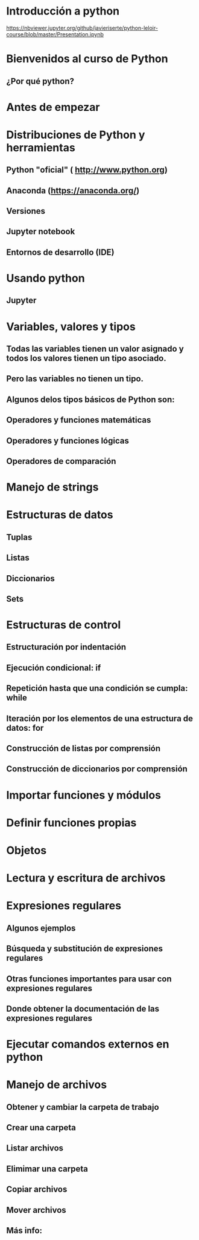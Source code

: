 # Introducción a python

https://nbviewer.jupyter.org/github/javieriserte/python-leloir-course/blob/master/Presentation.ipynb

# Bienvenidos al curso de Python
## ¿Por qué python?
# Antes de empezar
# Distribuciones de Python y herramientas
## Python "oficial" ( http://www.python.org)
## Anaconda (https://anaconda.org/)
## Versiones
## Jupyter notebook
## Entornos de desarrollo (IDE)
# Usando python
## Jupyter
# Variables, valores y tipos
## Todas las variables tienen un valor asignado y todos los valores tienen un tipo asociado.
## Pero las variables no tienen un tipo.
## Algunos delos tipos básicos de Python son:
## Operadores y funciones matemáticas
## Operadores y funciones lógicas
## Operadores de comparación
# Manejo de strings
# Estructuras de datos
## Tuplas
## Listas
## Diccionarios
## Sets
# Estructuras de control
## Estructuración por indentación
## Ejecución condicional: if
## Repetición hasta que una condición se cumpla: while
## Iteración por los elementos de una estructura de datos: for
## Construcción de listas por comprensión
## Construcción de diccionarios por comprensión
# Importar funciones y módulos
# Definir funciones propias
# Objetos
# Lectura y escritura de archivos
# Expresiones regulares
## Algunos ejemplos
## Búsqueda y substitución de expresiones regulares
## Otras funciones importantes para usar con expresiones regulares
## Donde obtener la documentación de las expresiones regulares
# Ejecutar comandos externos en python
# Manejo de archivos
## Obtener y cambiar la carpeta de trabajo
## Crear una carpeta
## Listar archivos
## Elimimar una carpeta
## Copiar archivos
## Mover archivos
## Más info:
